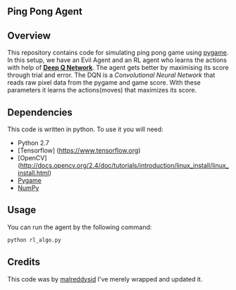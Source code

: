 ## Ping Pong Agent

## Overview
This repository contains code for simulating ping pong game using [pygame](http://www.pygame.org/wiki/GettingStarted). In this setup, we have an Evil Agent and an RL agent who learns the actions with help of **[Deep Q Network](https://deepmind.com/research/dqn/)**. The agent gets better by maximising its score through trial and error.
The DQN is a *Convolutional Neural Network* that reads raw pixel data from the pygame and game score. With these parameters it learns the actions(moves) that maximizes its score. 

## Dependencies
This code is written in python. To use it you will need:
- Python 2.7
- [Tensorflow] (https://www.tensorflow.org)
- [OpenCV] (http://docs.opencv.org/2.4/doc/tutorials/introduction/linux_install/linux_install.html)
- [Pygame](http://www.pygame.org/wiki/GettingStarted)
- [NumPy](https://www.scipy.org/install.html)

## Usage
You can run the agent by the following command:
```python
python rl_algo.py
```

## Credits
This code was by [malreddysid](https://github.com/malreddysid/pong_RL) I've merely wrapped and updated it. 
